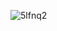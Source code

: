 ![5lfnq2](https://user-images.githubusercontent.com/37798705/131559098-4389d74c-446a-4b37-94fd-324b9f3147a2.gif)

